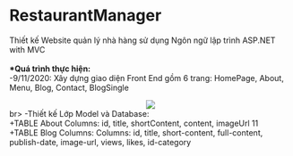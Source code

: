# RestaurantManager
Thiết kế Website quản lý nhà hàng sử dụng Ngôn ngữ lập trình ASP.NET with MVC
<br><br>
<b>*Quá trình thực hiện:</b>
<br>
-9/11/2020: Xây dựng giao diện Front End gồm 6 trang: HomePage, About, Menu, Blog, Contact, BlogSingle
<br>
<div align="center"> 
    <img src="https://user-images.githubusercontent.com/70925960/98514281-c8daf480-229b-11eb-9bf8-59f42ecc06d9.png"</img> 
</div> 
br>
-Thiết kế Lớp Model và Database: <br>
+TABLE About Columns: id, title, shortContent, content, imageUrl
11
​<br>
+TABLE Blog Columns: Columns: id, title, short-content, full-content,  publish-date, image-url, views, likes, id-category
